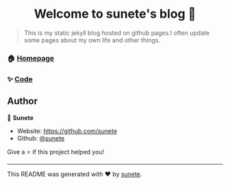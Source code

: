 <h1 align="center">Welcome to sunete's blog 👋</h1>
<p>
</p>

> This is my static jekyll blog hosted on github pages.I often update some pages about my own life and other things.

### 🏠 [Homepage](https://sunete.github.io/)

### ✨ [Code](https://github.com/sunete/sunete.github.io)

## Author

👤 **Sunete**

* Website: https://github.com/sunete
* Github: [@sunete](https://github.com/sunete)


Give a ⭐️ if this project helped you!

***
This README was generated with ❤️ by [sunete](https://github.com/sunete).